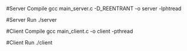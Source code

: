 #Server Compile
gcc main_server.c -D_REENTRANT -o server -lphtread

#Server Run
./server <Port>

#Client Compile
gcc main_client.c -o client -pthread

#Client Run
./client <hostIP> <Port> <ID>

